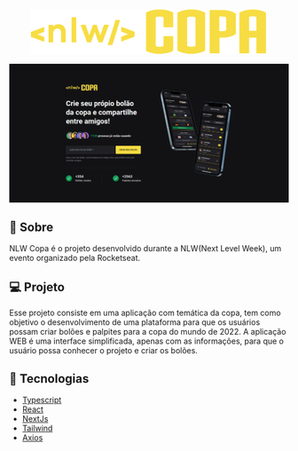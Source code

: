<p align="center">
  <img src="./.github/logo.svg"/>
</p>

<img src="./.github/web.svg">

## 📃 Sobre

NLW Copa é o projeto desenvolvido durante a NLW(Next Level Week), um evento organizado pela Rocketseat.

## 💻 Projeto

Esse projeto consiste em uma aplicação com temática da copa, tem como objetivo o desenvolvimento de uma plataforma para que os usuários possam criar bolões e palpites para a copa do mundo de 2022. A aplicação WEB é uma interface simplificada, apenas com as informações, para que o usuário possa conhecer o projeto e criar os bolões.

## 📌 Tecnologias

- [Typescript](https://www.typescriptlang.org/docs/)
- [React](https://reactjs.org/)
- [NextJs](https://nextjs.org/)
- [Tailwind](https://tailwindcss.com/)
- [Axios](https://axios-http.com/)
